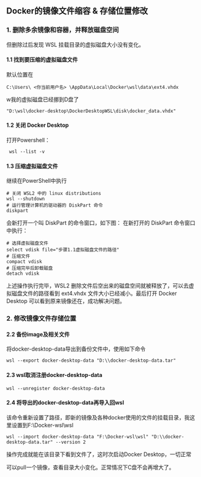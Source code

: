 ## Docker的镜像文件缩容 & 存储位置修改

### 1. 删除多余镜像和容器，并释放磁盘空间

但删除过后发现 WSL 挂载目录的虚拟磁盘大小没有变化。

#### 1.1 找到要压缩的虚拟磁盘文件

默认位置在

	C:\Users\ <你当前用户名> \AppData\Local\Docker\wsl\data\ext4.vhdx
	
w我的虚拟磁盘已经挪到D盘了

	"D:\wsl\docker-desktop\DockerDesktopWSL\disk\docker_data.vhdx"
	
#### 1.2 关闭 Docker Desktop

打开Powershell：

	 wsl --list -v
	 
#### 1.3 压缩虚拟磁盘文件

继续在PowerShell中执行

	# 关闭 WSL2 中的 linux distributions
	wsl --shutdown
	# 运行管理计算机的驱动器的 DiskPart 命令
	diskpart
	
会新打开一个叫 DiskPart 的命令窗口，如下图：
在新打开的 DiskPart 命令窗口中执行：

	# 选择虚拟磁盘文件
	select vdisk file="步骤1.1虚拟磁盘文件的路径"
	# 压缩文件
	compact vdisk
	# 压缩完毕后卸载磁盘
	detach vdisk
	
上述操作执行完毕，WSL2 删除文件后空出来的磁盘空间就被释放了，可以去虚拟磁盘文件的路径看到 ext4.vhdx 文件大小已经减小。最后打开 Docker Desktop 可以看到原来镜像还在，成功解决问题。

### 2. 修改镜像文件存储位置

#### 2.2 备份image及相关文件

将docker-desktop-data导出到备份文件中，使用如下命令

	wsl --export docker-desktop-data "D:\\docker-desktop-data.tar"
	
#### 2.3 wsl取消注册docker-desktop-data

	wsl --unregister docker-desktop-data
	
#### 2.4 将导出的docker-desktop-data再导入回wsl

该命令重新设置了路径，即新的镜像及各种docker使用的文件的挂载目录，我这里设置到F:\Docker-wsl\wsl

	wsl --import docker-desktop-data "F:\Docker-wsl\wsl" "D:\\docker-desktop-data.tar" --version 2
	
操作完成就能在该目录下看到文件了，这时次启动Docker Desktop，一切正常

可以pull一个镜像，查看目录大小变化。正常情况下C盘不会再增大了。
